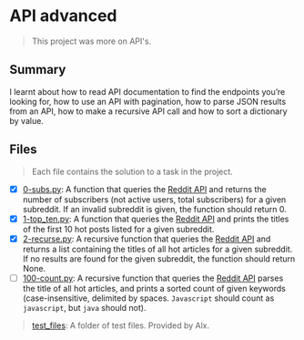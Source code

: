 # API advanced

> This project was more on API's.

## Summary

I learnt about how to read API documentation to find the endpoints you’re looking for, how to use an API with pagination, how to parse JSON results from an API, how to make a recursive API call and how to sort a dictionary by value.

## Files

> Each file contains the solution to a task in the project.

- [x] [0-subs.py](https://github.com/Ebube-Ochemba/alx-system_engineering-devops/blob/master/0x16-api_advanced/0-subs.py): A function that queries the [Reddit API](https://www.reddit.com/dev/api/) and returns the number of subscribers (not active users, total subscribers) for a given subreddit. If an invalid subreddit is given, the function should return 0.
- [x] [1-top_ten.py](https://github.com/Ebube-Ochemba/alx-system_engineering-devops/blob/master/0x16-api_advanced/1-top_ten.py): A function that queries the [Reddit API](https://www.reddit.com/dev/api/) and prints the titles of the first 10 hot posts listed for a given subreddit.
- [x] [2-recurse.py](https://github.com/Ebube-Ochemba/alx-system_engineering-devops/blob/master/0x16-api_advanced/2-recurse.py): A recursive function that queries the [Reddit API](https://www.reddit.com/dev/api/) and returns a list containing the titles of all hot articles for a given subreddit. If no results are found for the given subreddit, the function should return None.
- [ ] [100-count.py](https://github.com/Ebube-Ochemba/alx-system_engineering-devops/blob/master/0x16-api_advanced/100-count.py): A recursive function that queries the [Reddit API](https://www.reddit.com/dev/api/) parses the title of all hot articles, and prints a sorted count of given keywords (case-insensitive, delimited by spaces. `Javascript` should count as `javascript`, but `java` should not).

> [test_files](https://github.com/Ebube-Ochemba/alx-system_engineering-devops/blob/master/0x16-api_advanced/test_files): A folder of test files. Provided by Alx.
